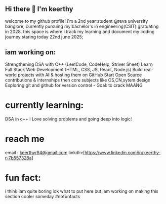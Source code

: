 ## Hi there 👋 I'm keerthy

welcome to my github profile!
i'm a 2nd year student @reva university banglore, currently pursuing my bachelor's in engineering(CSIT) gratuating in 2028.
this space is where i track my learning and document my coding journey
staring today 22nd june 2025;

## iam working on:
 Strengthening DSA with C++ (LeetCode, CodeHelp, Striver Sheet)
 Learn Full Stack Web Development (HTML, CSS, JS, React, Node.js)
 Build  real-world projects with AI & hosting them on GitHub
 Start Open Source contributions & internships 
 then core subjects like OS,CN,sytem design
 Exploring git and github for version control
    - Goal: to crack MAANG

 # currently learning:
  DSA in c++
 i Love solving problems and going deep into logic!

 # reach me
 email : keerthyr94@gmail.com
 linkdIn:[https://www.linkedin.com/in/keerthy-r-7b557328a]

 # fun fact:
 i think iam quite boring idk what to put here but iam working on making this section cooler 
 someday #nofunfacts





